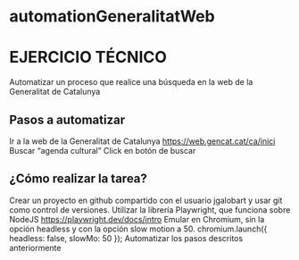 # automationGeneralitatWeb

# EJERCICIO TÉCNICO
Automatizar un proceso que realice una búsqueda en la web de la Generalitat de Catalunya

## Pasos a automatizar
Ir a la web de la Generalitat de Catalunya
https://web.gencat.cat/ca/inici
Buscar “agenda cultural”
Click en botón de buscar

## ¿Cómo realizar la tarea?
Crear un proyecto en github compartido con el usuario jgalobart y usar git como control de versiones.
Utilizar la librería Playwright, que funciona sobre NodeJS
https://playwright.dev/docs/intro
Emular en Chromium, sin la opción headless y con la opción slow motion a 50.
chromium.launch({ headless: false, slowMo: 50 });
Automatizar los pasos descritos anteriormente